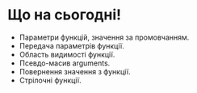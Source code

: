 # Що на сьогодні!

 - Параметри функцій, значення за промовчанням.
 - Передача параметрів функції.
 - Область видимості функції.
 - Псевдо-масив arguments.
 - Повернення значення з функції.
 - Стрілочні функції.

 